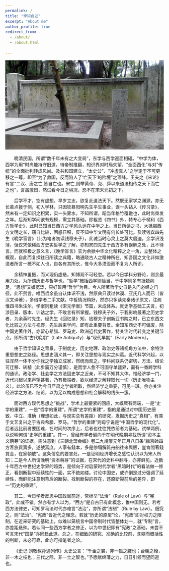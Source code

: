 ```yaml
---
permalink: /
title: "學術自述"
excerpt: "About me"
author_profile: true
redirect_from: 
  - /about/
  - /about.html

---
```


![Front](about/Front-16694567780432.jpg)

&emsp;&emsp;晚清民国，所谓“数千年未有之大变局”，东学与西学迎面相碰。“中学为体，西学为用”时尚能持守旧道，待帝制推翻，知识界对时局失望，“全面西化”与对“传统”的全面批判转成风尚。及共和国建立，“太史公”、“冲虚真人”之学定于不可更移之一尊，即至“为了救国，反而陷人了‘亡天下’的险境”之顶峰。王夫之《宋论》有言“二汉、唐之亡,皆自亡也。宋亡,则举黄帝、尧、舜以来道法相传之天下而亡之也”，言虽激烈，然试看今日之境况，恐不在宋末元初之下。

&emsp;&emsp;后学不才，空有虚想。早岁立志，欲复此道法天下。然既无家学之渊源，亦无长辈点拨于侧，初入学林，只因钦慕阳明先生平生事业，误一头钻入《传习录》，然未有一定知识之积累，实一头雾水，不知所谓，蹈当年格竹覆辙也，此时尚束发之年。后渐知学问欲有规模，需立其基础。除粗览《四书》外，特专心于梯利《西方哲学史》，此时已知当日西方之学风头远在中学之上。当日所读之书，大抵揭西方文明之长，窃自比较，困惑日积，反不知中华文明有何长处可比。及读钱宾四先生《晚学盲言》（此为笔者初读钱穆夫子），此诚当时心灵上之莫大启迪。余学识浅薄，但仅凭依稀西方史实哲学之了解，亦知宾四先生于西方多有误解之处，此不待言。而就积极之意义言，《晚学盲言》实为余掀中华文化精粹之之一角，立整体之概观，自此而复探往日所读之典籍，略通晓古人之精神所在，知吾国之文化非如激进者所言一概不如人也，自各有其所长，惟今大多湮没而不复为人所识。

&emsp;&emsp;余精神虽振，而义理仍虚悬，知博观不可轻忽。若以今日学科分野论，则余最用力处，为所谓历史与哲学也。“哲学”概括西学则恰当，于中学则多有抵牾削足，“思想”又嫌宽泛，只好暂用“哲学”为目。今人所著哲学史自是入门必经之门径，此不赘言。唯西哲余虽自认体识不浅，然原典只读过休谟、亚氏几人而已（皆汉文译著），多借学者二手文献。中哲情况稍好，然亦只多读先秦诸子原文，注疏惟四书朱注尔，学案则粗读《宋元学案》节篇，未成体系。就史学基础工夫言，初涉目录、版本、训诂之学，不敢言有所掌握。钱穆夫子外，于我影响最著之历史学者，为余英时先生。经先生《回忆录》知，钱穆夫子创新亚书院之时，已立东西文化比较之方法与视野，先生后来学问，即有此重要背景。余知东西史不可偏废，除中国史著作外，亦留心希腊、罗马史、欧洲近代史著作，特关注时代转变之关键节点，即所谓“古代晚期”（Late Antiquity）与“现代早期”（Early Modern）。

&emsp;&emsp;由于哲学知识之背景，于制度史、历史地理、政治史等诸视角方法中，余特注重思想史之路径。思想史涵义其一，即关注思想与现实之纠葛。近代科学兴起，以往浑然一体不分你我之学独立成家，然统而观之，学科间联系仍密切，方法、结论可迁移、转植（此步需万分谨慎），是而学人愈不可固守单疆界，需有一番跨学科的通识。政治学、社会学之方法固史学之近亲，不可不知其大体。惟经济学一门，近代兴起以来声望甚著，乃有极端者，欲以经济之解释取代一切（历史唯物主义）。此论虽已不为今日严肃之学者所取，然经济学之重要，可见一斑。余亦关注经济学之方法、结论，以为足以构成思想和社会解释的线头一簇。

&emsp;&emsp;面对西方现代思想之“挑战”，学术上最要紧的回应，大概厥有两端，一是“史学的重建”，一是“哲学的重建”。所谓“史学的重建”，指的是通过对中国历史细致、中立、准确（理想如此，与现实总有差距）的研究，发掘历史之“真相”，有类于文艺复兴之于古典希腊、罗马。“哲学的重建”则毋宁说是“中国哲学的现代化”。后者远比前者要困难，在时间的次序上，后者也往往凭依前者为基础。试举两例，以说明何谓“史学的重建”。其一，曾经有学者偏向于在明代晚期寻找所谓“资本主义萌芽”的证据。需注意到《三朝北盟会编》卷二九靖康元年正月八日条“緣京師四方客旅買賣多，遂號富庶。人家有錢本，多是停塌解質舟船往來興販，豈肯間著錢買金，在家頓放”。这条信息的要害处，一是证明经济增长之感性认识以为宋人所知；二是今人所谓晚明“资本萌芽”的证据，在宋代的史料中翻寻，亦非鲜见。近数十年西方中世纪史学界的趋势，是倾向于对启蒙时代学者“黑暗时代”的看法做一修正，看到断裂中延续性的一面，实不绝如缕。讨论中国史，或许倒是过分强调了延续性，而鲜能注意到背后的断裂。找到断裂的存在，还原断裂前后的差异，即一“历史的重建”。

&emsp;&emsp;其二，今日学者反思中国政局前途，常标举“法治”（Rule of Law）与“宪政”，此或不错。然亦有学人以为，“西方”是自古已有此概念，惟中国则无。若考西方法律史，可知罗马法时代亦难言“法治”，亦所谓“法制”（Rule by Law）。细究之，则“法治”、“宪政”皆近代之理念。若就“历史的原型”论，“宪政”即对权力之限制，在近来研究的基础上，似难以笼统言中国帝制时代皆整体划一，就“专制”言，亦差距悬殊。若认同一些西方学者之修正，以为中世纪即有“宪政”之基础，未尝不可言宋代“国是”亦同趋此道。总之，在细致的研究、准确的比较前，含糊而概括性的判断，未必可靠，此亦可指笔者之论。

&emsp;&emsp;《史记·刘敬叔孙通列传》太史公言：“千金之裘，非一狐之腋也；台榭之榱，非一木之枝也；三代之际，非一士之智也。”予愿献绵薄之力，日日引领而望同道也。


